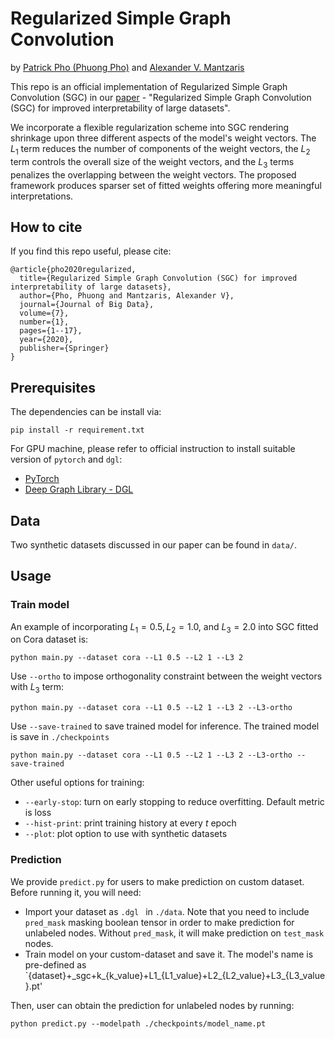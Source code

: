 # Regularized Simple Graph Convolution

by [Patrick Pho (Phuong Pho)](https://scholar.google.com/citations?user=yuvA4AkAAAAJ&hl=en) and [Alexander V. Mantzaris](https://scholar.google.com/citations?user=8zP4vSQAAAAJ&hl=en)

This repo is an official implementation of Regularized Simple Graph Convolution (SGC) in our [paper](https://journalofbigdata.springeropen.com/articles/10.1186/s40537-020-00366-x) - "Regularized Simple Graph Convolution (SGC) for improved interpretability of large datasets".

We incorporate a flexible regularization scheme into SGC rendering shrinkage upon three different aspects of the model's weight vectors. The $L_1$ term reduces the number of components of the weight vectors, the $L_2$ term controls the overall size of the weight vectors, and the $L_3$ terms penalizes the overlapping between the weight vectors. The proposed framework produces sparser set of fitted weights offering more meaningful interpretations.

## How to cite
If you find this repo useful, please cite:

```
@article{pho2020regularized,
  title={Regularized Simple Graph Convolution (SGC) for improved interpretability of large datasets},
  author={Pho, Phuong and Mantzaris, Alexander V},
  journal={Journal of Big Data},
  volume={7},
  number={1},
  pages={1--17},
  year={2020},
  publisher={Springer}
}
```

## Prerequisites
The dependencies can be install via:
```
pip install -r requirement.txt
```  

For GPU machine, please refer to official instruction to install suitable version of `pytorch` and `dgl`:
- [PyTorch](https://pytorch.org/)
- [Deep Graph Library - DGL](https://www.dgl.ai/pages/start.html)

## Data
Two synthetic datasets discussed in our paper can be found in `data/`. 

## Usage
### Train model
An example of incorporating $L_1 = 0.5, L_2 = 1.0,$ and $L_3 = 2.0$ into SGC fitted on Cora dataset is:
```
python main.py --dataset cora --L1 0.5 --L2 1 --L3 2
```

Use `--ortho` to impose orthogonality constraint between the weight vectors with $L_3$ term:
```
python main.py --dataset cora --L1 0.5 --L2 1 --L3 2 --L3-ortho
```

Use `--save-trained` to save trained model for inference. The trained model is save in `./checkpoints`
```
python main.py --dataset cora --L1 0.5 --L2 1 --L3 2 --L3-ortho --save-trained
```

Other useful options for training:
- `--early-stop`: turn on early stopping to reduce overfitting. Default metric is loss
- `--hist-print`: print training history at every *t* epoch
- `--plot`: plot option to use with synthetic datasets

### Prediction
We provide `predict.py` for users to make prediction on custom dataset. Before running it, you will need:
- Import your dataset as `.dgl ` in `./data`. Note that you need to include `pred_mask` masking boolean tensor in order to make prediction for unlabeled nodes. Without `pred_mask`, it will make prediction on `test_mask` nodes.
- Train model on your custom-dataset and save it. The model's name is pre-defined as `{dataset}+\_sgc+k\_{k_value}+L1_{L1_value}+L2_{L2_value}+L3_{L3_value}.pt' 

Then, user can obtain the prediction for unlabeled nodes by running:
```
python predict.py --modelpath ./checkpoints/model_name.pt
```

